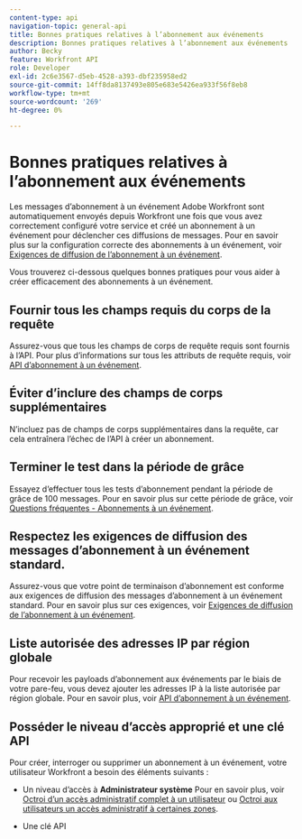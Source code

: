 ```yaml
---
content-type: api
navigation-topic: general-api
title: Bonnes pratiques relatives à l’abonnement aux événements
description: Bonnes pratiques relatives à l’abonnement aux événements
author: Becky
feature: Workfront API
role: Developer
exl-id: 2c6e3567-d5eb-4528-a393-dbf235958ed2
source-git-commit: 14ff8da8137493e805e683e5426ea933f56f8eb8
workflow-type: tm+mt
source-wordcount: '269'
ht-degree: 0%

---
```



# Bonnes pratiques relatives à l’abonnement aux événements

Les messages d’abonnement à un événement Adobe Workfront sont automatiquement envoyés depuis Workfront une fois que vous avez correctement configuré votre service et créé un abonnement à un événement pour déclencher ces diffusions de messages. Pour en savoir plus sur la configuration correcte des abonnements à un événement, voir [Exigences de diffusion de l’abonnement à un événement](../../wf-api/general/setup-event-sub-endpoint.md).


Vous trouverez ci-dessous quelques bonnes pratiques pour vous aider à créer efficacement des abonnements à un événement.

## Fournir tous les champs requis du corps de la requête

Assurez-vous que tous les champs de corps de requête requis sont fournis à l’API. Pour plus d’informations sur tous les attributs de requête requis, voir [API d’abonnement à un événement](../../wf-api/general/event-subs-api.md).

## Éviter d’inclure des champs de corps supplémentaires

N’incluez pas de champs de corps supplémentaires dans la requête, car cela entraînera l’échec de l’API à créer un abonnement.

## Terminer le test dans la période de grâce

Essayez d’effectuer tous les tests d’abonnement pendant la période de grâce de 100 messages. Pour en savoir plus sur cette période de grâce, voir [Questions fréquentes - Abonnements à un événement](../../wf-api/general/event-subs-faq.md).

## Respectez les exigences de diffusion des messages d’abonnement à un événement standard.

Assurez-vous que votre point de terminaison d’abonnement est conforme aux exigences de diffusion des messages d’abonnement à un événement standard. Pour en savoir plus sur ces exigences, voir [Exigences de diffusion de l’abonnement à un événement](../../wf-api/general/setup-event-sub-endpoint.md).

## Liste autorisée des adresses IP par région globale

Pour recevoir les payloads d’abonnement aux événements par le biais de votre pare-feu, vous devez ajouter les adresses IP à la liste autorisée par région globale. Pour en savoir plus, voir [API d’abonnement à un événement](../../wf-api/general/event-subs-api.md).

## Posséder le niveau d’accès approprié et une clé API

Pour créer, interroger ou supprimer un abonnement à un événement, votre utilisateur Workfront a besoin des éléments suivants :

* Un niveau d’accès à **Administrateur système**
Pour en savoir plus, voir [Octroi d’un accès administratif complet à un utilisateur](../../administration-and-setup/add-users/configure-and-grant-access/grant-a-user-full-administrative-access.md) ou [Octroi aux utilisateurs un accès administratif à certaines zones](../../administration-and-setup/add-users/configure-and-grant-access/grant-users-admin-access-certain-areas.md).

* Une clé API

  <!--
  <p data-mc-conditions="QuicksilverOrClassic.Draft mode">To learn more, see .</p>
  -->
